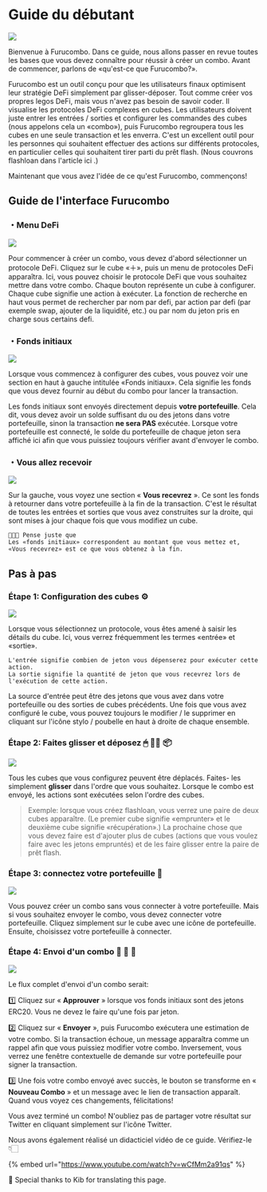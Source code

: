 # Guide du débutant

![](../.gitbook/assets/image%20%2817%29.png)

Bienvenue à Furucombo. Dans ce guide, nous allons passer en revue toutes les bases que vous devez connaître pour réussir à créer un combo. Avant de commencer, parlons de «qu'est-ce que Furucombo?».

Furucombo est un outil conçu pour que les utilisateurs finaux optimisent leur stratégie DeFi simplement par glisser-déposer. Tout comme créer vos propres legos DeFi, mais vous n'avez pas besoin de savoir coder. Il visualise les protocoles DeFi complexes en cubes. Les utilisateurs doivent juste entrer les entrées / sorties et configurer les commandes des cubes \(nous appelons cela un «combo»\), puis Furucombo regroupera tous les cubes en une seule transaction et les enverra. C'est un excellent outil pour les personnes qui souhaitent effectuer des actions sur différents protocoles, en particulier celles qui souhaitent tirer parti du prêt flash. \(Nous couvrons flashloan dans l'article ici .\)

Maintenant que vous avez l'idée de ce qu'est Furucombo, commençons!

## Guide de l'interface Furucombo

### ・Menu DeFi <a id="e7c5"></a>

![](../.gitbook/assets/image%20%2829%29.png)

Pour commencer à créer un combo, vous devez d'abord sélectionner un protocole DeFi. Cliquez sur le cube «＋», puis un menu de protocoles DeFi apparaîtra. Ici, vous pouvez choisir le protocole DeFi que vous souhaitez mettre dans votre combo. Chaque bouton représente un cube à configurer. Chaque cube signifie une action à exécuter. La fonction de recherche en haut vous permet de rechercher par nom par defi, par action par defi \(par exemple swap, ajouter de la liquidité, etc.\) ou par nom du jeton pris en charge sous certains defi.

### ・Fonds initiaux <a id="1bcf"></a>

![](../.gitbook/assets/image%20%2830%29.png)

Lorsque vous commencez à configurer des cubes, vous pouvez voir une section en haut à gauche intitulée «Fonds initiaux». Cela signifie les fonds que vous devez fournir au début du combo pour lancer la transaction.

Les fonds initiaux sont envoyés directement depuis **votre portefeuille**. Cela dit, vous devez avoir un solde suffisant du ou des jetons dans votre portefeuille, sinon la transaction **ne sera PAS** exécutée. Lorsque votre portefeuille est connecté, le solde du portefeuille de chaque jeton sera affiché ici afin que vous puissiez toujours vérifier avant d'envoyer le combo.

### ・Vous allez recevoir <a id="5cd0"></a>

![](../.gitbook/assets/image%20%281%29.png)



Sur la gauche, vous voyez une section « **Vous recevrez** ». Ce sont les fonds à retourner dans votre portefeuille à la fin de la transaction. C'est le résultat de toutes les entrées et sorties que vous avez construites sur la droite, qui sont mises à jour chaque fois que vous modifiez un cube.

```text
👩🏻‍🏫 Pense juste que 
Les «fonds initiaux» correspondent au montant que vous mettez et, 
«Vous recevrez» est ce que vous obtenez à la fin.
```

## Pas à pas

### Étape 1: Configuration des cubes ⚙️ <a id="0903"></a>

![](../.gitbook/assets/image%20%2831%29.png)

Lorsque vous sélectionnez un protocole, vous êtes amené à saisir les détails du cube. Ici, vous verrez fréquemment les termes «entrée» et «sortie».

```text
L'entrée signifie combien de jeton vous dépenserez pour exécuter cette action.
La sortie signifie la quantité de jeton que vous recevrez lors de l'exécution de cette action.
```

La source d'entrée peut être des jetons que vous avez dans votre portefeuille ou des sorties de cubes précédents. Une fois que vous avez configuré le cube, vous pouvez toujours le modifier / le supprimer en cliquant sur l'icône stylo / poubelle en haut à droite de chaque ensemble.

### Étape 2: Faites glisser et déposez 🖱 ✋🏻 📦 <a id="5853"></a>

![](../.gitbook/assets/1_ioy6idmu4smf-3gcuoebmw.gif)

Tous les cubes que vous configurez peuvent être déplacés. Faites- les simplement **glisser** dans l'ordre que vous souhaitez. Lorsque le combo est envoyé, les actions sont exécutées selon l'ordre des cubes.

> Exemple: lorsque vous créez flashloan, vous verrez une paire de deux cubes apparaître. \(Le premier cube signifie «emprunter» et le deuxième cube signifie «récupération».\) La prochaine chose que vous devez faire est d'ajouter plus de cubes \(actions que vous voulez faire avec les jetons empruntés\) et de les faire glisser entre la paire de prêt flash.

### Étape 3: connectez votre portefeuille 👛 <a id="f5ac"></a>

![](../.gitbook/assets/1_oqusodpu0ues59xxpalg0q.gif)

Vous pouvez créer un combo sans vous connecter à votre portefeuille. Mais si vous souhaitez envoyer le combo, vous devez connecter votre portefeuille. Cliquez simplement sur le cube avec une icône de portefeuille. Ensuite, choisissez votre portefeuille à connecter.

### Étape 4: Envoi d'un combo 🔗 🎉 🎁 <a id="bafb"></a>

![](../.gitbook/assets/1_n7ovqm9e2xx-z8vawws52a.gif)

Le flux complet d'envoi d'un combo serait:

1️⃣ Cliquez sur « **Approuver** » lorsque vos fonds initiaux sont des jetons ERC20. Vous ne devez le faire qu'une fois par jeton.

2️⃣ Cliquez sur « **Envoyer** », puis Furucombo exécutera une estimation de votre combo. Si la transaction échoue, un message apparaîtra comme un rappel afin que vous puissiez modifier votre combo. Inversement, vous verrez une fenêtre contextuelle de demande sur votre portefeuille pour signer la transaction.

3️⃣ Une fois votre combo envoyé avec succès, le bouton se transforme en « **Nouveau Combo** » et un message avec le lien de transaction apparaît. Quand vous voyez ces changements, félicitations!

Vous avez terminé un combo! N'oubliez pas de partager votre résultat sur Twitter en cliquant simplement sur l'icône Twitter.

Nous avons également réalisé un didacticiel vidéo de ce guide. Vérifiez-le 👇🏻

{% embed url="https://www.youtube.com/watch?v=wCfMm2a91qs" %}



🧊 Special thanks to Kib for translating this page.

